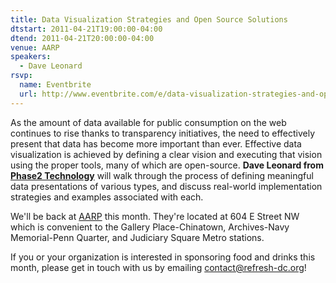 ```yaml
---
title: Data Visualization Strategies and Open Source Solutions
dtstart: 2011-04-21T19:00:00-04:00
dtend: 2011-04-21T20:00:00-04:00
venue: AARP
speakers:
  - Dave Leonard
rsvp:
  name: Eventbrite
  url: http://www.eventbrite.com/e/data-visualization-strategies-and-open-source-solutions-tickets-1541636075
---
```


As the amount of data available for public consumption on the web continues to rise thanks to transparency initiatives, the need to effectively present that data has become more important than ever. Effective data visualization is achieved by defining a clear vision and executing that vision using the proper tools, many of which are open-source. **Dave Leonard from [Phase2 Technology](http://www.phase2technology.com/)** will walk through the process of defining meaningful data presentations of various types, and discuss real-world implementation strategies and examples associated with each.

We'll be back at [AARP](http://www.aarp.org/) this month. They're located at 604 E Street NW which is convenient to the Gallery Place-Chinatown, Archives-Navy Memorial-Penn Quarter, and Judiciary Square Metro stations.

If you or your organization is interested in sponsoring food and drinks this month, please get in touch with us by emailing [contact@refresh-dc.org](mailto:contact@refresh-dc.org)!